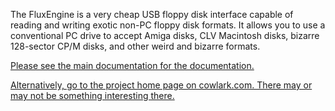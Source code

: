 The FluxEngine is a very cheap USB floppy disk interface capable of reading and
writing exotic non-PC floppy disk formats. It allows you to use a conventional
PC drive to accept Amiga disks, CLV Macintosh disks, bizarre 128-sector CP/M
disks, and other weird and bizarre formats.

[Please see the main documentation for the documentation.](doc/index.md)

[Alternatively, go to the project home page on cowlark.com. There may or may
not be something interesting there.](http://cowlark.com/fluxengine)


